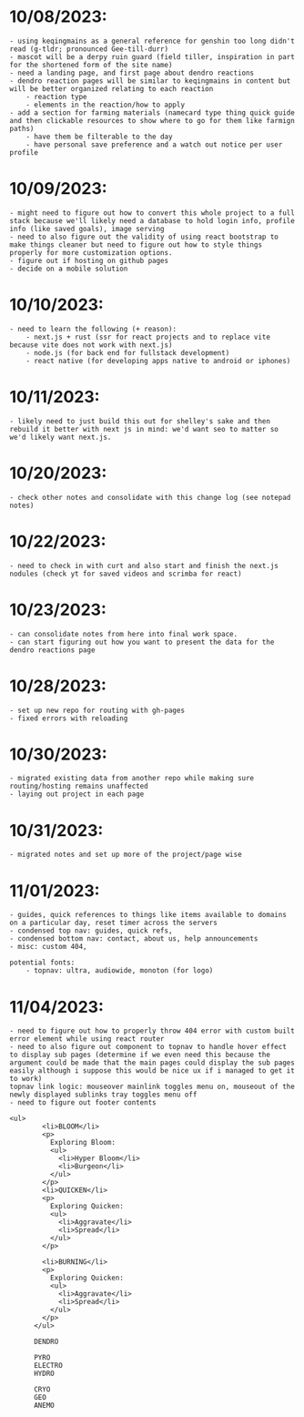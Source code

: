 # 10/08/2023:
    - using keqingmains as a general reference for genshin too long didn't read (g-tldr; pronounced Gee-till-durr)
    - mascot will be a derpy ruin guard (field tiller, inspiration in part for the shortened form of the site name)
    - need a landing page, and first page about dendro reactions
    - dendro reaction pages will be similar to keqingmains in content but will be better organized relating to each reaction
        - reaction type
        - elements in the reaction/how to apply
    - add a section for farming materials (namecard type thing quick guide and then clickable resources to show where to go for them like farmign paths)
        - have them be filterable to the day
        - have personal save preference and a watch out notice per user profile
    
# 10/09/2023:
    - might need to figure out how to convert this whole project to a full stack because we'll likely need a database to hold login info, profile info (like saved goals), image serving
    - need to also figure out the validity of using react bootstrap to make things cleaner but need to figure out how to style things properly for more customization options.
    - figure out if hosting on github pages
    - decide on a mobile solution
    
# 10/10/2023:
    - need to learn the following (+ reason):
        - next.js + rust (ssr for react projects and to replace vite because vite does not work with next.js)
        - node.js (for back end for fullstack development)
        - react native (for developing apps native to android or iphones)

# 10/11/2023:
    - likely need to just build this out for shelley's sake and then rebuild it better with next js in mind: we'd want seo to matter so we'd likely want next.js. 

# 10/20/2023:
    - check other notes and consolidate with this change log (see notepad notes)

# 10/22/2023:
    - need to check in with curt and also start and finish the next.js nodules (check yt for saved videos and scrimba for react)

# 10/23/2023:
    - can consolidate notes from here into final work space.
    - can start figuring out how you want to present the data for the dendro reactions page

# 10/28/2023:
    - set up new repo for routing with gh-pages
    - fixed errors with reloading

# 10/30/2023:
    - migrated existing data from another repo while making sure routing/hosting remains unaffected
    - laying out project in each page

# 10/31/2023:
    - migrated notes and set up more of the project/page wise

# 11/01/2023:
    - guides, quick references to things like items available to domains on a particular day, reset timer across the servers
    - condensed top nav: guides, quick refs, 
    - condensed bottom nav: contact, about us, help announcements
    - misc: custom 404, 

    potential fonts: 
        - topnav: ultra, audiowide, monoton (for logo)

# 11/04/2023:
    - need to figure out how to properly throw 404 error with custom built error element while using react router
    - need to also figure out component to topnav to handle hover effect to display sub pages (determine if we even need this because the argument could be made that the main pages could display the sub pages easily although i suppose this would be nice ux if i managed to get it to work)
    topnav link logic: mouseover mainlink toggles menu on, mouseout of the newly displayed sublinks tray toggles menu off
    - need to figure out footer contents

    <ul>
            <li>BLOOM</li>
            <p>
              Exploring Bloom:
              <ul>
                <li>Hyper Bloom</li>
                <li>Burgeon</li>
              </ul>
            </p>
            <li>QUICKEN</li>
            <p>
              Exploring Quicken:
              <ul>
                <li>Aggravate</li>
                <li>Spread</li>
              </ul>
            </p>

            <li>BURNING</li>
            <p>
              Exploring Quicken:
              <ul>
                <li>Aggravate</li>
                <li>Spread</li>
              </ul>
            </p>
          </ul>

          DENDRO
          
          PYRO
          ELECTRO
          HYDRO

          CRYO
          GEO
          ANEMO